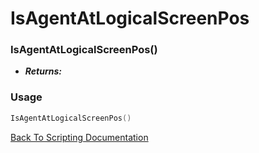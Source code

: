 # IsAgentAtLogicalScreenPos

### IsAgentAtLogicalScreenPos()
- ***Returns:*** 

### Usage

```Lua
IsAgentAtLogicalScreenPos()
```


[Back To Scripting Documentation](../README.md)
